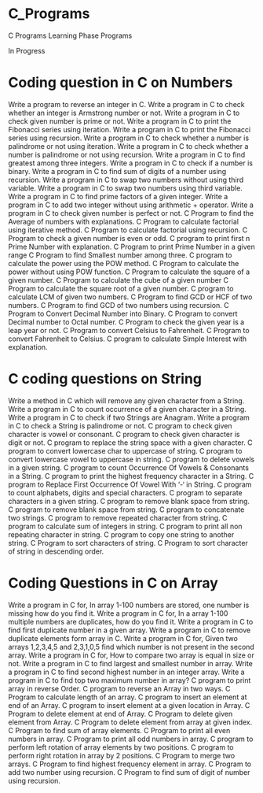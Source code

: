 # C_Programs
C Programs Learning Phase Programs

In Progress

# Coding question in C on Numbers
Write a program to reverse an integer in C.
Write a program in C to check whether an integer is Armstrong number or not.
Write a program in C to check given number is prime or not.
Write a program in C to print the Fibonacci series using iteration.
Write a program in C to print the Fibonacci series using recursion.
Write a program in C to check whether a number is palindrome or not using iteration.
Write a program in C to check whether a number is palindrome or not using recursion.
Write a program in C to find greatest among three integers.
Write a program in C to check if a number is binary.
Write a program in C to find sum of digits of a number using recursion.
Write a program in C to swap two numbers without using third variable.
Write a program in C to swap two numbers using third variable.
Write a program in C to find prime factors of a given integer.
Write a program in C to add two integer without using arithmetic + operator.
Write a program in C to check given number is perfect or not.
C Program to find the Average of numbers with explanations.
C Program to calculate factorial using iterative method.
C Program to calculate factorial using recursion.
C Program to check a given number is even or odd.
C program to print first n Prime Number with explanation.
C Program to print Prime Number in a given range
C Program to find Smallest number among three.
C program to calculate the power using the POW method.
C Program to calculate the power without using POW function.
C Program to calculate the square of a given number.
C Program to calculate the cube of a given number
C Program to calculate the square root of a given number.
C program to calculate LCM of given two numbers.
C Program to find GCD or HCF of two numbers.
C Program to find GCD of two numbers using recursion.
C Program to Convert Decimal Number into Binary.
C Program to convert Decimal number to Octal number.
C Program to check the given year is a leap year or not.
C Program to convert Celsius to Fahrenheit.
C Program to convert Fahrenheit to Celsius.
C program to calculate Simple Interest with explanation.

# C coding questions on String
Write a method in C which will remove any given character from a String.
Write a program in C to count occurrence of a given character in a String.
Write a program in C to check if two Strings are Anagram.
Write a program in C to check a String is palindrome or not.
C program to check given character is vowel or consonant.
C program to check given character is digit or not.
C program to replace the string space with a given character.
C program to convert lowercase char to uppercase of string.
C program to convert lowercase vowel to uppercase in string.
C program to delete vowels in a given string.
C program to count Occurrence Of Vowels & Consonants in a String.
C program to print the highest frequency character in a String.
C program to Replace First Occurrence Of Vowel With ‘-‘ in String.
C program to count alphabets, digits and special characters.
C program to separate characters in a given string.
C program to remove blank space from string.
C program to remove blank space from string.
C program to concatenate two strings.
C program to remove repeated character from string.
C program to calculate sum of integers in string.
C program to print all non repeating character in string.
C program to copy one string to another string.
C Program to sort characters of string.
C Program to sort character of string in descending order.

# Coding Questions in C on Array
Write a program in C for, In array 1-100 numbers are stored, one number is missing how do you find it.
Write a program in C for, In a array 1-100 multiple numbers are duplicates, how do you find it.
Write a program in C to find first duplicate number in a given array.
Write a program in C to remove duplicate elements form array in C.
Write a program in C for, Given two arrays 1,2,3,4,5 and 2,3,1,0,5 find which number is not present in the second array.
Write a program in C for, How to compare two array is equal in size or not.
Write a program in C to find largest and smallest number in array.
Write a program in C to find second highest number in an integer array.
Write a program in C to find top two maximum number in array?
C program to print array in reverse Order.
C program to reverse an Array in two ways.
C Program to calculate length of an array.
C program to insert an element at end of an Array.
C program to insert element at a given location in Array.
C Program to delete element at end of Array.
C Program to delete given element from Array.
C Program to delete element from array at given index.
C Program to find sum of array elements.
C Program to print all even numbers in array.
C Program to print all odd numbers in array.
C program to perform left rotation of array elements by two positions.
C program to perform right rotation in array by 2 positions.
C Program to merge two arrays.
C Program to find highest frequency element in array.
C Program to add two number using recursion.
C Program to find sum of digit of number using recursion.
